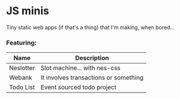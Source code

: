 # JS minis
Tiny static web apps (if that's a thing) that I'm making, when bored...


### Featuring:

Name | Description
-----|------------
Neslotter | Slot machine... with nes-css
Webank | It involves transactions or something
Todo List | Event sourced todo project